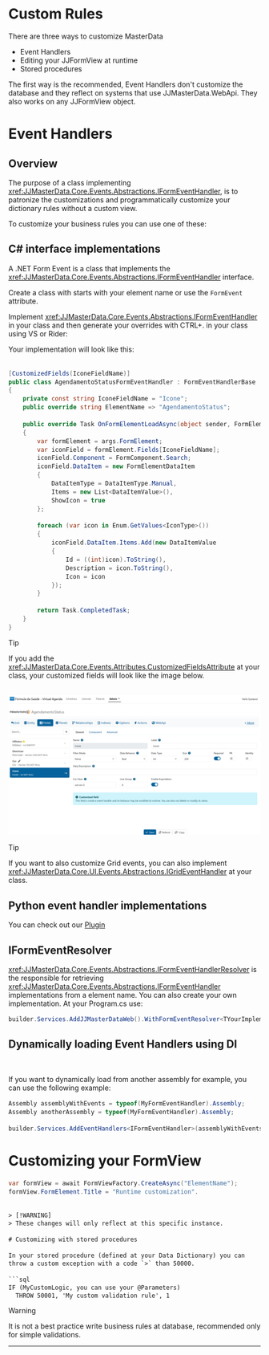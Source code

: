 # Custom Rules

There are three ways to customize MasterData

- Event Handlers
- Editing your JJFormView at runtime
- Stored procedures

The first way is the recommended, Event Handlers don't customize the database and they reflect on systems that use JJMasterData.WebApi. They also works on any JJFormView object.

# Event Handlers

## Overview
The purpose of a class implementing <xref:JJMasterData.Core.Events.Abstractions.IFormEventHandler>, is to patronize the customizations and programmatically customize your dictionary rules without a custom view.


To customize your business rules you can use one of these:

## C# interface implementations
A .NET Form Event is a class that implements the <xref:JJMasterData.Core.Events.Abstractions.IFormEventHandler> interface.

Create a class with starts with your element name or use the `FormEvent` attribute.

Implement <xref:JJMasterData.Core.Events.Abstractions.IFormEventHandler> in your class and then generate your overrides with CTRL+. in your class using VS or Rider:


Your implementation will look like this:
```cs

[CustomizedFields(IconeFieldName)]
public class AgendamentoStatusFormEventHandler : FormEventHandlerBase
{
    private const string IconeFieldName = "Icone";
    public override string ElementName => "AgendamentoStatus";
    
    public override Task OnFormElementLoadAsync(object sender, FormElementLoadEventArgs args)
    {
        var formElement = args.FormElement;
        var iconField = formElement.Fields[IconeFieldName];
        iconField.Component = FormComponent.Search;
        iconField.DataItem = new FormElementDataItem
        {
            DataItemType = DataItemType.Manual,
            Items = new List<DataItemValue>(),
            ShowIcon = true
        };

        foreach (var icon in Enum.GetValues<IconType>())
        {
            iconField.DataItem.Items.Add(new DataItemValue
            {
                Id = ((int)icon).ToString(),
                Description = icon.ToString(),
                Icon = icon
            });
        }
        
        return Task.CompletedTask;
    }
}
```


> [!TIP] 
> If you add the <xref:JJMasterData.Core.Events.Attributes.CustomizedFieldsAttribute> at your class, your customized fields will look like the image below.

<br>
<img alt="Importing" src="../media/CustomizedFieldsAttribute.png"/>

> [!TIP] 
> If you want to also customize Grid events, you can also implement <xref:JJMasterData.Core.UI.Events.Abstractions.IGridEventHandler> at your class.


## Python event handler implementations
You can check out our [Plugin](plugins/python.md)

## IFormEventResolver

<xref:JJMasterData.Core.Events.Abstractions.IFormEventHandlerResolver> is the responsible for retrieving <xref:JJMasterData.Core.Events.Abstractions.IFormEventHandler> implementations from a element name.
You can also create your own implementation.
At your Program.cs use:
```cs
builder.Services.AddJJMasterDataWeb().WithFormEventResolver<TYourImplementation>();
```

## Dynamically loading Event Handlers using DI

<br>

If you want to dynamically load from another assembly for example, you can use the following example:
```cs
Assembly assemblyWithEvents = typeof(MyFormEventHandler).Assembly;
Assembly anotherAssembly = typeof(MyFormEventHandler).Assembly;

builder.Services.AddEventHandlers<IFormEventHandler>(assemblyWithEvents, anotherAssembly);

```

# Customizing your FormView

```cs
var formView = await FormViewFactory.CreateAsync("ElementName");
formView.FormElement.Title = "Runtime customization".
```

```

> [!WARNING]
> These changes will only reflect at this specific instance.

# Customizing with stored procedures

In your stored procedure (defined at your Data Dictionary) you can throw a custom exception with a code `>` than 50000. 

```sql
IF (MyCustomLogic, you can use your @Parameters)
  THROW 50001, 'My custom validation rule', 1
```

> [!WARNING] 
> It is not a best practice write business rules at database, recommended only for simple validations.

---


